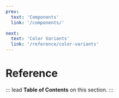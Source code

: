 ```yaml
---
prev:
  text: 'Components'
  link: '/components/'

next:
  text: 'Color Variants'
  link: '/reference/color-variants'
---
```



# Reference

::: lead
**Table of Contents** on this section.
:::
